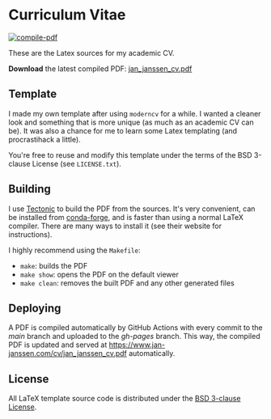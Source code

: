 # Curriculum Vitae

[![compile-pdf](https://github.com/jan-janssen/cv/actions/workflows/build.yml/badge.svg)](https://github.com/jan-janssen/cv/actions)

These are the Latex sources for my academic CV.

**Download** the latest compiled PDF:
[jan_janssen_cv.pdf](https://www.jan-janssen.com/cv/jan_janssen_cv.pdf)

## Template

I made my own template after using `moderncv` for a while.
I wanted a cleaner look and something that is more unique (as much as an academic
CV can be).
It was also a chance for me to learn some Latex templating (and procrastihack a
little).

You're free to reuse and modify this template under the terms of the BSD
3-clause License (see `LICENSE.txt`).

## Building

I use [Tectonic](https://tectonic-typesetting.github.io) to build the PDF from
the sources.
It's very convenient, can be installed from
[conda-forge](https://github.com/conda-forge/tectonic-feedstock),
and is faster than using a normal LaTeX compiler.
There are many ways to install it (see their website for instructions).

I highly recommend using the `Makefile`:

* `make`: builds the PDF
* `make show`: opens the PDF on the default viewer
* `make clean`: removes the built PDF and any other generated files

## Deploying

A PDF is compiled automatically by GitHub Actions with every commit to the
*main* branch and uploaded to the *gh-pages* branch. This way, the compiled
PDF is updated and served at https://www.jan-janssen.com/cv/jan_janssen_cv.pdf
automatically.

## License

All LaTeX template source code is distributed under the
[BSD 3-clause License](https://opensource.org/licenses/BSD-3-Clause).
